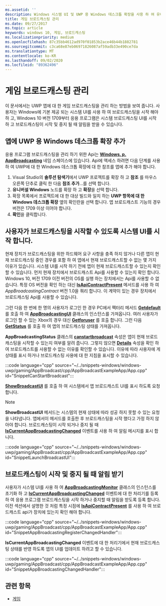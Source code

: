 ```yaml
---
ms.assetid: ''
description: Windows 시스템 UI 및 UWP 용 Windows 데스크톱 확장을 사용 하 여 유니버설 Windows 플랫폼 (UWP) 앱에 대 한 게임 브로드캐스팅을 관리 하는 방법을 알아봅니다.
title: 게임 브로드캐스팅 관리
ms.date: 09/27/2017
ms.topic: article
keywords: windows 10, 게임, 브로드캐스팅
ms.localizationpriority: medium
ms.openlocfilehash: 87c35bb4612ad970f01853b2ace46b44b1882781
ms.sourcegitcommit: c3ca68e87eb06971826087af59adb33e490ce7da
ms.translationtype: MT
ms.contentlocale: ko-KR
ms.lasthandoff: 09/02/2020
ms.locfileid: "89362496"
---
```

# <a name="manage-game-broadcasting"></a>게임 브로드캐스팅 관리
이 문서에서는 UWP 앱에 대 한 게임 브로드캐스팅을 관리 하는 방법을 보여 줍니다. 사용자는 Windows에 기본 제공 되는 시스템 UI를 사용 하 여 브로드캐스팅을 시작 해야 하 고, Windows 10 버전 1709부터 응용 프로그램은 시스템 브로드캐스팅 UI를 시작 하 고 브로드캐스팅이 시작 및 중지 될 때 알림을 받을 수 있습니다.

## <a name="add-the-windows-desktop-extensions-for-the-uwp-to-your-app"></a>앱에 UWP 용 Windows 데스크톱 확장 추가
응용 프로그램 브로드캐스팅을 관리 하기 위한 Api는 **[Windows. p. AppBroadcasting](/uwp/api/windows.media.appbroadcasting)** 네임 스페이스에 있습니다. Api에 액세스 하려면 다음 단계를 사용 하 여 UWP에 대 한 Windows 데스크톱 확장에 대 한 참조를 앱에 추가 해야 합니다.

1. Visual Studio의 **솔루션 탐색기**에서 UWP 프로젝트를 확장 하 고 **참조** 를 마우스 오른쪽 단추로 클릭 한 다음 **참조 추가**...를 선택 합니다. 
2. **유니버설 Windows** 노드를 확장 하 고 **확장**을 선택 합니다.
3. 확장 목록에서 프로젝트에 대 한 대상 빌드와 일치 하는 **UWP 항목에 대 한 Windows 데스크톱 확장** 옆의 확인란을 선택 합니다. 앱 브로드캐스트 기능의 경우 버전은 1709 이상 이어야 합니다.
4. **확인**을 클릭합니다.

## <a name="launch-the-system-ui-to-allow-the-user-to-initiate-broadcasting"></a>사용자가 브로드캐스팅을 시작할 수 있도록 시스템 UI를 시작 합니다.
현재 장치가 브로드캐스팅을 위한 하드웨어 요구 사항을 충족 하지 않거나 다른 앱이 현재 브로드캐스팅 중인 경우를 포함 하 여 앱에서 현재 브로드캐스트할 수 없는 몇 가지 이유가 있습니다. 시스템 UI를 시작 하기 전에 앱이 현재 브로드캐스트할 수 있는지 확인할 수 있습니다. 먼저 현재 장치에서 브로드캐스트 Api를 사용할 수 있는지 확인 합니다. Windows 10, 버전 1709 이전 버전의 OS를 실행 하는 장치에서는 Api를 사용할 수 없습니다. 특정 OS 버전을 확인 하는 대신 **[IsApiContractPresent](/uwp/api/windows.foundation.metadata.apiinformation.isapicontractpresent)** 메서드를 사용 하 여 *AppBroadcastingContract* 버전 1.0을 쿼리 합니다. 이 계약이 있는 경우 장치에서 브로드캐스팅 Api를 사용할 수 있습니다.

그런 다음 한 번에 한 명의 사용자가 로그인 한 경우 PC에서 팩터리 메서드 **[Getdefault](/uwp/api/windows.media.appbroadcasting.appbroadcastingui.GetDefault)** 를 호출 하 여 **[AppBroadcastingUI](/uwp/api/windows.media.appbroadcasting.appbroadcastingui)** 클래스의 인스턴스를 가져옵니다. 여러 사용자가 로그인 할 수 있는 Xbox의 경우 대신 **[Getforuser](/uwp/api/windows.media.appbroadcasting.appbroadcastingui.getforuser)** 를 호출 합니다. 그런 다음 **[GetStatus](/uwp/api/windows.media.appbroadcasting.appbroadcastingui.GetStatus)** 를 호출 하 여 앱의 브로드캐스팅 상태를 가져옵니다.

**AppBroadcastingStatus** 클래스의 **[canstartbroadcast](/uwp/api/windows.media.appbroadcasting.appbroadcastingstatus.CanStartBroadcast)** 속성은 앱이 현재 브로드캐스팅을 시작할 수 있는지 여부를 알려 줍니다. 그렇지 않으면 **[Details](/uwp/api/windows.media.appbroadcasting.appbroadcastingstatus.Details)** 속성을 확인 하 여 브로드캐스트를 사용할 수 없는 이유를 확인할 수 있습니다. 이유에 따라 사용자에 게 상태를 표시 하거나 브로드캐스팅 사용에 대 한 지침을 표시할 수 있습니다.

:::code language="cpp" source="~/../snippets-windows/windows-uwp/gaming/AppBroadcast/cpp/AppBroadcastExampleApp/App.cpp" id="SnippetCanStartBroadcast":::

**[ShowBroadcastUI](/uwp/api/windows.media.appbroadcasting.appbroadcastingui.ShowBroadcastUI)** 를 호출 하 여 시스템에서 앱 브로드캐스트 UI를 표시 하도록 요청 합니다.

> [!NOTE] 
> **ShowBroadcastUI** 메서드는 시스템의 현재 상태에 따라 성공 하지 못할 수 있는 요청을 나타냅니다. 앱에서이 메서드를 호출한 후 브로드캐스팅을 시작 했다고 가정 하지 않아야 합니다. 브로드캐스팅이 시작 되거나 중지 될 때 **[IsCurrentAppBroadcastingChanged](/uwp/api/windows.media.appbroadcasting.appbroadcastingmonitor.IsCurrentAppBroadcastingChanged)** 이벤트를 사용 하 여 알림 메시지를 표시 합니다.

:::code language="cpp" source="~/../snippets-windows/windows-uwp/gaming/AppBroadcast/cpp/AppBroadcastExampleApp/App.cpp" id="SnippetLaunchBroadcastUI":::

## <a name="receive-notifications-when-broadcasting-starts-and-stops"></a>브로드캐스팅이 시작 및 중지 될 때 알림 받기
사용자가 시스템 UI를 사용 하 여 **[AppBroadcastingMonitor](/uwp/api/windows.media.appbroadcasting.appbroadcastingmonitor)** 클래스의 인스턴스를 초기화 하 고  **[IsCurrentAppBroadcastingChanged](/uwp/api/windows.media.appbroadcasting.appbroadcastingmonitor.IsCurrentAppBroadcastingChanged)** 이벤트에 대 한 처리기를 등록 하 여 응용 프로그램 브로드캐스팅을 시작 하거나 중지할 때 알림을 받도록 등록 합니다. 이전 섹션에서 설명한 것 처럼 특정 시점에 **[IsApiContractPresent](/uwp/api/windows.foundation.metadata.apiinformation.isapicontractpresent)** 를 사용 하 여 브로드캐스트 api가 장치에 있는지 확인 해야 합니다. 

:::code language="cpp" source="~/../snippets-windows/windows-uwp/gaming/AppBroadcast/cpp/AppBroadcastExampleApp/App.cpp" id="SnippetAppBroadcastingRegisterChangedHandler":::

**IsCurrentAppBroadcastingChanged** 이벤트에 대 한 처리기에서 현재 브로드캐스팅 상태를 반영 하도록 앱의 UI를 업데이트 하려고 할 수 있습니다.

:::code language="cpp" source="~/../snippets-windows/windows-uwp/gaming/AppBroadcast/cpp/AppBroadcastExampleApp/App.cpp" id="SnippetAppBroadcastingChangedHandler":::

## <a name="related-topics"></a>관련 항목

* [게임](index.md)

 

 
